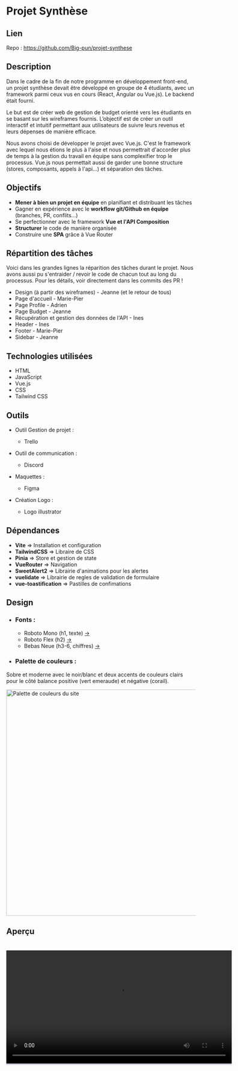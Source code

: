 # Projet Synthèse

## Lien

Repo : https://github.com/Big-pun/projet-synthese

## Description

Dans le cadre de la fin de notre programme en développement front-end, un projet synthèse devait être développé en groupe de 4 étudiants, avec un framework parmi ceux vus en cours (React, Angular ou Vue.js). Le backend était fourni. 

Le but est de créer web de gestion de budget orienté vers les étudiants en se basant sur les wireframes fournis. L’objectif est de créer un outil interactif et intuitif permettant aux utilisateurs de suivre leurs revenus et leurs dépenses de manière efficace. 

Nous avons choisi de développer le projet avec Vue.js. C'est le framework avec lequel nous étions le plus à l'aise et nous permettrait d'accorder plus de temps à la gestion du travail en équipe sans complexifier trop le processus. Vue.js nous permettait aussi de garder une bonne structure (stores, composants, appels à l'api...) et séparation des tâches.


## Objectifs

*  **Mener à bien un projet en équipe** en planifiant et distribuant les tâches
*  Gagner en expérience avec le **workflow git/Github en équipe** (branches, PR, conflits...)
*  Se perfectionner avec le framework **Vue et l'API Composition**
*  **Structurer** le code de manière organisée
*  Construire une **SPA** grâce à Vue Router


## Répartition des tâches

Voici dans les grandes lignes la réparition des tâches durant le projet. Nous avons aussi pu s'entraider / revoir le code de chacun tout au long du processus. Pour les détails, voir directement dans les commits des PR !

*  Design (à partir des wireframes) - Jeanne (et le retour de tous)
*  Page d'accueil - Marie-Pier
*  Page Profile - Adrien
*  Page Budget - Jeanne
*  Récupération et gestion des données de l'API - Ines
*  Header - Ines
*  Footer - Marie-Pier
*  Sidebar - Jeanne

## Technologies utilisées

* HTML
* JavaScript
* Vue.js
* CSS
* Tailwind CSS

## Outils

* Outil Gestion de projet :
    - Trello

* Outil de communication :
    - Discord

* Maquettes : 
    - Figma

* Création Logo :
    - Logo illustrator


## Dépendances

- **Vite** => Installation et configuration
- **TailwindCSS** => Libraire de CSS
- **Pinia** => Store et gestion de state
- **VueRouter** => Navigation
- **SweetAlert2** => Librairie d'animations pour les alertes
- **vuelidate** => Librairie de regles de validation de formulaire
- **vue-toastification** => Pastilles de confimations

## Design

* ### Fonts :

  * Roboto Mono (h1, texte) [->](https://fonts.google.com/specimen/Roboto+Mono)
  * Roboto Flex (h2) [->](https://fonts.google.com/specimen/Roboto+Flex)
  * Bebas Neue (h3-6, chiffres) [->](https://fonts.google.com/specimen/Bebas+Neue)


* ### Palette de couleurs :

Sobre et moderne avec le noir/blanc et deux accents de couleurs clairs pour le côté balance positive (vert emeraude) et négative (corail).

<img src="img/palette.JPG" alt="Palette de couleurs du site" width="600"/>


## Aperçu

<video alt="caputre vidéo de l'application" width="600" style="margin: 20px 0; border-bottom: 4px solid #D1D5DB;">
    <source src="img/video-app.webm" type="video/webm" />
</video>